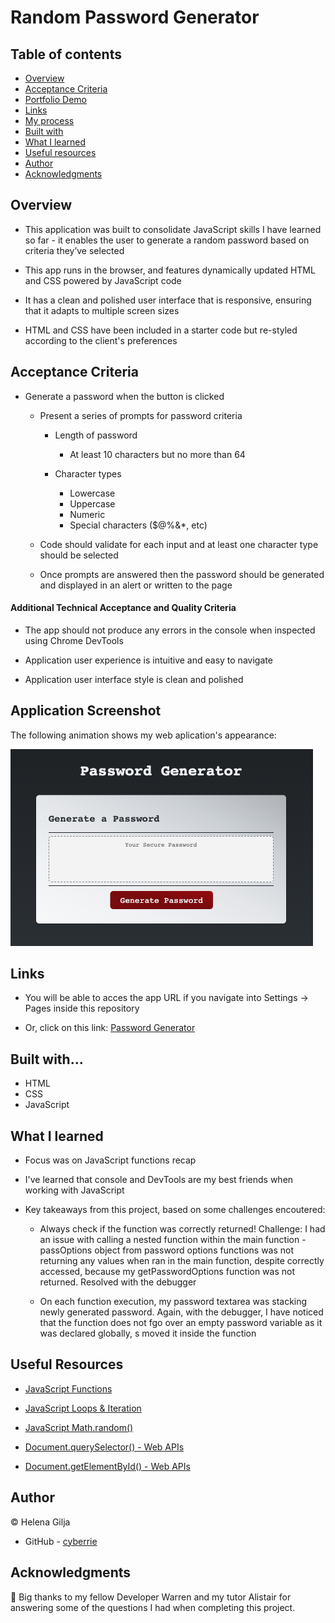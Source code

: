 # Random Password Generator

## Table of contents

- [Overview](#overview)
- [Acceptance Criteria](#acceptance-criteria)
- [Portfolio Demo](#portfolio-demo)
- [Links](#links)
- [My process](#my-process)
- [Built with](#built-with)
- [What I learned](#what-i-learned)
- [Useful resources](#useful-resources)
- [Author](#author)
- [Acknowledgments](#acknowledgments)

## Overview

- This application was built to consolidate JavaScript skills I have learned so far - it enables the user to generate a random password based on criteria they’ve selected

- This app runs in the browser, and features dynamically updated HTML and CSS powered by JavaScript code

- It has a clean and polished user interface that is responsive, ensuring that it adapts to multiple screen sizes

- HTML and CSS have been included in a starter code but re-styled according to the client's preferences

## Acceptance Criteria

- Generate a password when the button is clicked

  - Present a series of prompts for password criteria

    - Length of password

      - At least 10 characters but no more than 64

    - Character types
      - Lowercase
      - Uppercase
      - Numeric
      - Special characters ($@%&\*, etc)

  - Code should validate for each input and at least one character type should be selected

  - Once prompts are answered then the password should be generated and displayed in an alert or written to the page

#### Additional Technical Acceptance and Quality Criteria

- The app should not produce any errors in the console when inspected using Chrome DevTools

- Application user experience is intuitive and easy to navigate

- Application user interface style is clean and polished

## Application Screenshot

The following animation shows my web aplication's appearance:

![Password Generator](./assets/password-generator.png)

## Links

- You will be able to acces the app URL if you navigate into Settings → Pages inside this repository

- Or, click on this link: [Password Generator](https://cyberrie.github.io/Password-Generator/)

## Built with...

- HTML
- CSS
- JavaScript

## What I learned

- Focus was on JavaScript functions recap

- I've learned that console and DevTools are my best friends when working with JavaScript

- Key takeaways from this project, based on some challenges encoutered:

  - Always check if the function was correctly returned! Challenge: I had an issue with calling a nested function within the main function - passOptions object from password options functions was not returning any values when ran in the main function, despite correctly accessed, because my getPasswordOptions function was not returned. Resolved with the debugger

  - On each function execution, my password textarea was stacking newly generated password. Again, with the debugger, I have noticed that the function does not fgo over an empty password variable as it was declared globally, s moved it inside the function

## Useful Resources

- [JavaScript Functions](https://developer.mozilla.org/en-US/docs/Web/JavaScript/Guide/Functions)

- [JavaScript Loops & Iteration](https://developer.mozilla.org/en-US/docs/Web/JavaScript/Guide/Loops_and_iteration)

- [JavaScript Math.random()](https://developer.mozilla.org/en-US/docs/Web/JavaScript/Reference/Global_Objects/Math/random)

- [Document.querySelector() - Web APIs](https://developer.mozilla.org/en-US/docs/Web/API/Document/querySelector)

- [Document.getElementById() - Web APIs](https://developer.mozilla.org/en-US/docs/Web/API/Document/getElementById)

## Author

©️ Helena Gilja

- GitHub - [cyberrie](https://github.com/cyberrie)

## Acknowledgments

🌟 Big thanks to my fellow Developer Warren and my tutor Alistair for answering some of the questions I had when completing this project.
